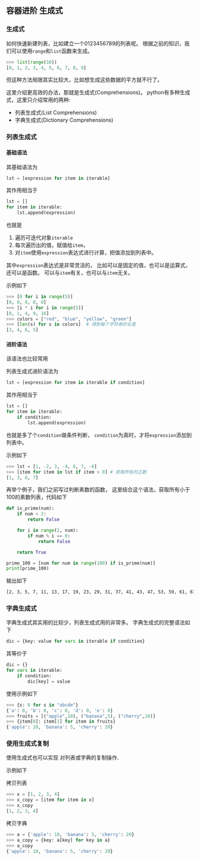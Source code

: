 ## 容器进阶 生成式
### 生成式
如何快速新建列表，比如建立一个0123456789的列表呢。
根据之前的知识，我们可以使用`range`和`list`函数来生成。
```python
>>> list(range(10))
[0, 1, 2, 3, 4, 5, 6, 7, 8, 9]
```

但这种方法局限其实比较大，比如想生成这些数据的平方就不行了。

这里介绍更高效的办法，那就是生成式(Comprehensions)。
python有多种生成式，这里只介绍常用的两种:
- 列表生成式(List Comprehensions)
- 字典生成式(Dictionary Comprehensions)

### 列表生成式
#### 基础语法
其基础语法为
```python
lst = [expression for item in iterable]
```
其作用相当于
```python
lst = []
for item in iterable:
    lst.append(expression)
```
也就是
1. 遍历可迭代对象`iterable`
2. 每次遍历出的值，赋值给`item`，
3. 对`item`使用`expression`表达式进行计算，把值添加到列表中。

其中`expression`表达式是非常灵活的，
比如可以是固定的值，也可以是运算式，还可以是函数。
可以与`item`有关，也可以与`item`无关。

示例如下
```python
>>> [0 for i in range(5)]
[0, 0, 0, 0, 0]
>>> [i * i for i in range(5)]
[0, 1, 4, 9, 16]
>>> colors = ["red", "blue", "yellow", "green"]
>>> [len(s) for s in colors]  # 得到每个字符串的长度
[3, 4, 6, 5]
```

#### 进阶语法
该语法也比较常用

列表生成式进阶语法为
```python
lst = [expression for item in iterable if condition]
```
其作用相当于
```python
lst = []
for item in iterable:
    if condition:
        lst.append(expression)
```
也就是多了个`condition`做条件判断，
`condition`为真时，才将`expression`添加到列表中。

示例如下
```python
>>> lst = [1, -2, 3, -4, 6, 7, -8]
>>> [item for item in lst if item > 0] # 获取所有的正数
[1, 3, 6, 7]
```

再举个例子，我们之前写过判断素数的函数，
这里结合这个语法，获取所有小于100的素数列表，代码如下
```python
def is_prime(num):
    if num < 2:
        return False

    for i in range(2, num):
        if num % i == 0:
            return False

    return True

prime_100 = [num for num in range(100) if is_prime(num)]
print(prime_100)
```
输出如下
```txt
[2, 3, 5, 7, 11, 13, 17, 19, 23, 29, 31, 37, 41, 43, 47, 53, 59, 61, 67, 71, 73, 79, 83, 89, 97]
```

### 字典生成式
字典生成式其实用的比较少，列表生成式用的非常多。
字典生成式的完整语法如下
```python
dic = {key: value for vars in iterable if condition}
```
其等价于
```python
dic = {}
for vars in iterable:
    if condition:
        dic[key] = value
```

使用示例如下
```python
>>> {s: 0 for s in "abcde"}
{'a': 0, 'b': 0, 'c': 0, 'd': 0, 'e': 0}
>>> fruits = [("apple",10), ("banana",5), ("cherry",20)]
>>> {item[0]: item[1] for item in fruits}
{'apple': 10, 'banana': 5, 'cherry': 20}
```

### 使用生成式复制
使用生成式也可以实现
对列表或字典的复制操作.

示例如下

拷贝列表
```python
>>> x = [1, 2, 3, 4]
>>> x_copy = [item for item in x]
>>> x_copy
[1, 2, 3, 4]
```
拷贝字典
```python
>>> a = {'apple': 10, 'banana': 5, 'cherry': 20}
>>> a_copy = {key: a[key] for key in a}
>>> a_copy
{'apple': 10, 'banana': 5, 'cherry': 20}
```
